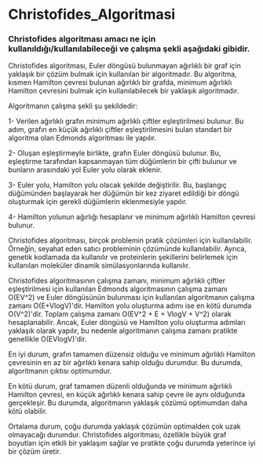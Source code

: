 # Christofides_Algoritmasi

### Christofides algoritması amacı ne için kullanıldığı/kullanılabileceği ve çalışma şekli aşağıdaki gibidir.

Christofides algoritması, Euler döngüsü bulunmayan ağırlıklı bir graf için yaklaşık bir çözüm bulmak için kullanılan bir algoritmadır. Bu algoritma, kısmen Hamilton çevresi bulunan ağırlıklı bir grafda, minimum ağırlıklı Hamilton çevresini bulmak için kullanılabilecek bir yaklaşık algoritmadır.

Algoritmanın çalışma şekli şu şekildedir:

   1- Verilen ağırlıklı grafın minimum ağırlıklı çiftler eşleştirilmesi bulunur. Bu adım, grafın en küçük ağırlıklı çiftler eşleştirilmesini bulan standart bir      algoritma olan Edmonds algoritması ile yapılır.

   2- Oluşan eşleştirmeyle birlikte, grafın Euler döngüsü bulunur. Bu, eşleştirme tarafından kapsanmayan tüm düğümlerin bir çifti bulunur ve bunların arasındaki    yol Euler yolu olarak eklenir.

   3- Euler yolu, Hamilton yolu olacak şekilde değiştirilir. Bu, başlangıç düğümünden başlayarak her düğümün bir kez ziyaret edildiği bir döngü oluşturmak için      gerekli düğümlerin eklenmesiyle yapılır.

   4- Hamilton yolunun ağırlığı hesaplanır ve minimum ağırlıklı Hamilton çevresi bulunur.

Christofides algoritması, birçok problemin pratik çözümleri için kullanılabilir. Örneğin, seyahat eden satıcı probleminin çözümünde kullanılabilir. Ayrıca, genetik kodlamada da kullanılır ve proteinlerin şekillerini belirlemek için kullanılan moleküler dinamik simülasyonlarında kullanılır.







Christofides algoritmasının çalışma zamanı, minimum ağırlıklı çiftler eşleştirilmesi için kullanılan Edmonds algoritmasının çalışma zamanı O(EV^2) ve Euler döngüsünün bulunması için kullanılan algoritmanın çalışma zamanı O(E+VlogV)'dir. Hamilton yolu oluşturma adımı ise en kötü durumda O(V^2)'dir. Toplam çalışma zamanı O(EV^2 + E + VlogV + V^2) olarak hesaplanabilir. Ancak, Euler döngüsü ve Hamilton yolu oluşturma adımları yaklaşık olarak yapılır, bu nedenle algoritmanın çalışma zamanı pratikte genellikle O(EVlogV)'dir.

En iyi durum, grafın tamamen düzensiz olduğu ve minimum ağırlıklı Hamilton çevresinin en az bir ağırlıklı kenara sahip olduğu durumdur. Bu durumda, algoritmanın çıktısı optimumdur.

En kötü durum, graf tamamen düzenli olduğunda ve minimum ağırlıklı Hamilton çevresi, en küçük ağırlıklı kenara sahip çevre ile aynı olduğunda gerçekleşir. Bu durumda, algoritmanın yaklaşık çözümü optimumdan daha kötü olabilir.

Ortalama durum, çoğu durumda yaklaşık çözümün optimalden çok uzak olmayacağı durumdur. Christofides algoritması, özellikle büyük graf boyutları için etkili bir yaklaşım sağlar ve pratikte çoğu durumda yeterince iyi bir çözüm üretir.
